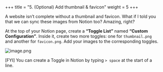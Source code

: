 +++
title = "5. (Optional) Add thumbnail & favicon"
weight = 5
+++


A website isn’t complete without a thumbnail and favicon. What if I told you that we can sync these images from Notion too? Amazing, right?


At the top of your Notion page, create a **“Toggle List”** named **“Custom Configuration”**. Inside it, create two more toggles: one for `thumbnail.png` and another for `favicon.png`. Add your images to the corresponding toggles.


![image.png](/images/004-iv-level-3-notion-to-hugo-relearn-on-github-pages/20-160652-image.png)


[FYI] You can create a Toggle in Notion by typing `> space` at the start of a line.


